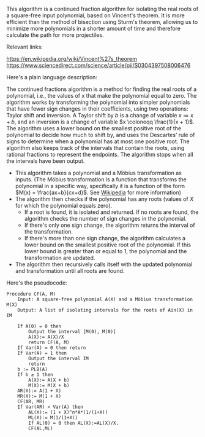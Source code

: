 This algorithm is a continued fraction algorithm for isolating the real roots of a square-free input polynomial, based on Vincent's theorem. It is more efficient than the method of bisection using Sturm's theorem, allowing us to minimize more polynomials in a shorter amount of time and therefore calculate the path for more projectiles.

Relevant links:

https://en.wikipedia.org/wiki/Vincent%27s_theorem
https://www.sciencedirect.com/science/article/pii/S0304397508006476

Here's a plain language description:

The continued fractions algorithm is a method for finding the real roots of a polynomial, i.e., the values of x that make the polynomial equal to zero. The algorithm works by transforming the polynomial into simpler polynomials that have fewer sign changes in their coefficients, using two operations: Taylor shift and inversion. A Taylor shift by $b$ is a change of variable $x \coloneqq x + b$, and an inversion is a change of variable $x \coloneqq \frac{1}{x + 1}$. The algorithm uses a lower bound on the smallest positive root of the polynomial to decide how much to shift by, and uses the Descartes’ rule of signs to determine when a polynomial has at most one positive root. The algorithm also keeps track of the intervals that contain the roots, using rational fractions to represent the endpoints. The algorithm stops when all the intervals have been output.

- This algorithm takes a polynomial and a Möbius transformation as inputs. (The Möbius transformation is a function that transforms the polynomial in a specific way, specifically it is a function of the form $M(x) = \frac{ax+b}{cx+d}$. See [Wikipedia](https://en.wikipedia.org/wiki/M%C3%B6bius_transformation) for more information)
- The algorithm then checks if the polynomial has any roots (values of $X$ for which the polynomial equals zero).
  - If a root is found, it is isolated and returned. If no roots are found, the algorithm checks the number of sign changes in the polynomial.
  - If there's only one sign change, the algorithm returns the interval of the transformation.
  - If there's more than one sign change, the algorithm calculates a lower bound on the smallest positive root of the polynomial. If this lower bound is greater than or equal to 1, the polynomial and the transformation are updated.
- The algorithm then recursively calls itself with the updated polynomial and transformation until all roots are found.

Here's the pseudocode:

```pseudocode
Procedure CF(A, M)
    Input: A square-free polynomial A(X) and a Möbius transformation M(X)
    Output: A list of isolating intervals for the roots of Ain(X) in IM

    If A(0) = 0 then
        Output the interval [M(0), M(0)]
        A(X):= A(X)/X
        return CF(A, M)
    If Var(A) = 0 then return
    If Var(A) = 1 then
        Output the interval IM
        return
    b := PLB(A)
    If b ≥ 1 then
        A(X):= A(X + b)
        M(X):= M(X + b)
    AR(X):= A(1 + X)
    MR(X):= M(1 + X)
    CF(AR, MR)
    If Var(AR) < Var(A) then
        AL(X):= (1 + X)^n*A*(1/(1+X))
        ML(X):= M(1/(1+X))
        If AL(0) = 0 then AL(X):=AL(X)/X.
        CF(AL,ML)
```
